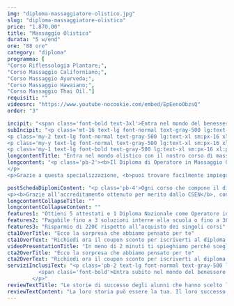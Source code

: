 ```yaml
---
img: "diploma-massaggiatore-olistico.jpg"
slug: "diploma-massaggiatore-olistico"
price: "1.870,00"
title: "Massaggio Olistico"
durata: "5 w/end"
ore: "88 ore"
category: "diploma"
programma: [
"Corso Riflessologia Plantare;",
"Corso Massaggio Californiano;",
"Corso Massaggio Ayurveda;",
"Corso Massaggio Hawaiano;",
"Corso Massaggio Thai Oil."]
requisiti: ""
videosrc: "https://www.youtube-nocookie.com/embed/EpEenoObzsQ"
order: "3"

incipit: "<span class='font-bold text-3xl'>Entra nel mondo del benessere con il nostro Diploma di Massaggio Olistico</span>"
subIncipit: "<p class='mt-16 text-lg font-normal text-gray-500 lg:text-xl sm:px-16 xl:px-48 text-center'><span class='font-bold'>Cinque corsi ideati e studiati per te che hai la passione per il mondo olistico e il massaggio.</span></p>
<p class='my-2 text-lg font-normal text-gray-500 lg:text-xl sm:px-16 xl:px-48 text-center'>Cinque corsi che ti daranno tutta la formazione e le competenze di cui hai bisogno.</p>
<p class='my-y text-lg font-normal text-gray-500 lg:text-xl sm:px-16 xl:px-48 text-center pt-8'>Cosa aspetti?</p>
<p class='my-1 text-lg font-bold text-gray-500 lg:text-xl sm:px-16 xl:px-48 text-center pb-4'>Scopri subito cos’è incluso nella nostra offerta formativa.</p>"
longcontentTitle: "Entra nel mondo olistico con il nostro corso di massaggio"            
longcontent: "<p class='pb-2'><b>Il Diploma di Operatore in Massaggio Olistico è il percorso di studi ideale per chi desidera specializzarsi in queste tecniche</b> distensive <b>che riescono a mettere in relazione mente e corpo</b>.
</p> 
<p>Grazie a questa specializzazione, <b>puoi trovare facilmente impiego presso Spa, Centri Benessere e Centri Estetici</b> oppure avere tutta la formazione per poter esercitare questa tecnica come libero professionista.</p>"

postSchedaDiplomiContent: "<p class='pb-4'>Ogni corso che compone il diploma olistico, acquisita la parte teorica, verterà principalmente sulla parte di pratica concentrandosi all'apprendimento delle tecniche del massaggio e degli schemi di lavoro in modo tale da metterti in condizione, una volta terminato il percorso, di praticare in totale autonomia.</p>
<p><b>Grazie all’accreditamento ottenuto per merito dallo CSEN</b>, conseguendo il Diploma Nazionale di Specializzazione di Operatore in Massaggio Olistico, <b>è possibile ottenere</b>, per i soci tesserati Csen, <b>anche il Diploma Nazionale di Operatore in Massaggio Olistico CSEN, l'Ente di promozione sportiva riconosciuto dal CONI</b>.</p>"
longcontentCollapseTitle: ""
longcontentCollapseContent: ""
features1: "Ottieni 5 attestati e 1 Diploma Nazionale come Operatore in massaggio olistico"
features2: "Pagabile fino a 3 soluzioni interne alla scuola o fino a 36 rate con finanziaria convenzionata"
features3: "Risparmio di 220€ rispetto all’acquisto dei singoli corsi"  
cta1OverTitle: "Ecco la sorpresa che abbiamo pensato per te"
cta1OverText: "Richiedi ora il coupon sconto per iscriverti al diploma nazionale di operatore in massaggio olistico"
videoPresentationTitle: "In meno di 2 minuti ti spieghiamo perché scegliere il Diploma di Massaggio Olistico"
cta2OverTitle: "Ecco la sorpresa che abbiamo pensato per te"
cta2OverText: "Richiedi ora il coupon sconto per iscriverti al diploma nazionale di operatore in massaggio olistico"
serviziInclusiText: "<p class='pb-2 text-lg font-normal text-gray-500 lg:text-xl sm:px-16 lg:px-48 text-justify'>
          <span class='font-bold'>Entra subito nel mondo del benessere con il Diploma di Operatore in Massaggio Olistico. Cinque corsi di formazione</span> che ti daranno tutte le tecniche e competenze <span class='font-bold'>per poter eseguire i massaggi e i trattamenti più richiesti nei centri benessere, nei centri estetici e nelle Spa</span>. Cosa aspetti? <span class='font-bold'>Contattaci subito per iscriverti al nostro percorso formativo</span>.
        </p>"
reviewTextTitle: "Le storie di successo degli alunni che hanno scelto la nostra scuola di massaggio"        
reviewTextContent: "La loro storia può essere la tua. Il loro successo puoi ottenerlo anche tu. Cosa aspetti? Scegli anche tu di essere finalmente felice del lavoro che scegli." 
---
```

